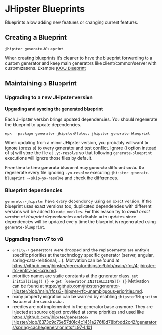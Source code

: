 # JHipster Blueprints

Blueprints allow adding new features or changing current features.

## Creating a Blueprint

```
jhipster generate-blueprint
```

When creating blueprints it's cleaner to have the blueprint forwarding to a custom generator and keep main generators like client/common/server with customizations.
Example [jOOQ Blueprint](https://github.com/jhipster/generator-jhipster-jooq/blob/ce48a06a2b031013383db01cc787bbe94aa2c683/generators/server/generator.mjs#L21)

## Maintaining a Blueprint

### Upgrading to a new JHipster version

#### Upgrading and syncing the generated blueprint

Each JHipster version brings updated dependencies.
You should regenerate the blueprint to update dependencies.

```
npx --package generator-jhipster@latest jhipster generate-blueprint
```

When updating from a minor JHipster version, you probably will want to ignore (press s) to every generator and test conflict.
Ignore (i option instead of s) will store the file at `.yo-resolve` so that following `generate-blueprint` executions will ignore those files by default.

From time to time generate-blueprint may generate different code.
So regenerate every file ignoring `.yo-resolve` executing `jhipster generate-blueprint --skip-yo-resolve` and check the differences.

### Blueprint dependencies

`generator-jhipster` have every dependency using an exact version.
If the blueprint uses exact versions too, duplicated dependencies with different versions will be added to `node_modules`.
For this reason try to _avoid exact version at blueprint dependencies_ and disable auto updates since dependencies will be updated every time the blueprint is regenerated using `generate-blueprint`.

### Upgrading from v7 to v8

- `entity-*` generators were dropped and the replacements are entity's specific priorities at the technology specific generator (server, angular, spring-data-relational, ...).
  Motivation can be found at https://github.com/jhipster/generator-jhipster/blob/main/rfcs/4-jhipster-rfc-entity-as-core.md.
- priorities names are static constants at the generator class.
  `get initializing() {}` -> `get [Generator.INITIALIZING]() {}`
  Motivation can be found at https://github.com/jhipster/generator-jhipster/blob/main/rfcs/3-jhipster-rfc-unambiguous-priorities.md.
- many property migration can be warned by enabling `jhipster7Migration` feature at the constructor.
- needles are not implemented in the generator base anymore.
  They are injected at source object provided at some priorities and used like https://github.com/jhipster/generator-jhipster/blob/6373c9c76e57d01c4c1451a276f0d78bfbdd2c42/generators/spring-cache/generator.mts#L97-L101
